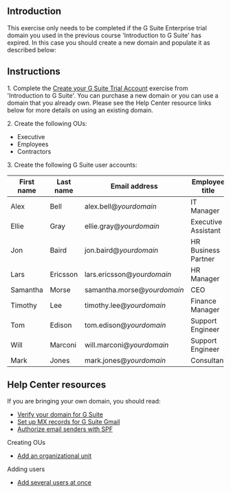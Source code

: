 ## Introduction

This exercise only needs to be completed if the G Suite Enterprise trial domain you used in the previous course 'Introduction to G Suite' has expired. In this case you should create a new domain and populate it as described below:

## Instructions

1\. Complete the [Create your G Suite Trial Account](https://www.coursera.org/learn/introduction-g-suite/supplement/q7NRF/exercise-1-create-your-g-suite-trial-account "Exercise #1 - Create your G Suite Trial Account") exercise from 'Introduction to G Suite'. You can purchase a new domain or you can use a domain that you already own. Please see the Help Center resource links below for more details on using an existing domain.

2\. Create the following OUs:

-   Executive
-   Employees
-   Contractors

3\. Create the following G Suite user accounts:

| First name | Last name | Email address | Employee title | Org Unit Path |
| --- | --- | --- | --- | --- |
| Alex | Bell | alex.bell@*yourdomain* | IT Manager | /Executive |
| Ellie | Gray | ellie.gray@*yourdomain* | Executive Assistant | /Employees |
| Jon | Baird | jon.baird@*yourdomain* | HR Business Partner | /Employees |
| Lars | Ericsson | lars.ericsson@*yourdomain* | HR Manager | /Executive |
| Samantha | Morse | samantha.morse@*yourdomain* | CEO | /Executive |
| Timothy | Lee | timothy.lee@*yourdomain* | Finance Manager | /Executive |
| Tom | Edison | tom.edison@*yourdomain* | Support Engineer | /Employees |
| Will | Marconi | will.marconi@*yourdomain* | Support Engineer | /Employees |
| Mark | Jones | mark.jones@*yourdomain* | Consultant | /Contractors |

## Help Center resources

If you are bringing your own domain, you should read:

-   [Verify your domain for G Suite](https://support.google.com/a/answer/60216 "Verify your domain for G Suite")
-   [Set up MX records for G Suite Gmail](https://support.google.com/a/answer/140034 "Set up MX records for G Suite Gmail")
-   [Authorize email senders with SPF](https://support.google.com/a/answer/33786 "Authorize email senders with SPF")

Creating OUs

-   [Add an organizational unit](https://support.google.com/a/answer/182537 "Add an organizational unit")

Adding users

-   [Add several users at once](https://support.google.com/a/answer/40057)
